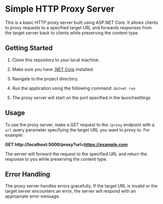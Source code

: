 # Simple HTTP Proxy Server

This is a basic HTTP proxy server built using ASP.NET Core. It allows clients to proxy requests to a specified target URL and forwards responses from the target server back to clients while preserving the content type.

## Getting Started

1. Clone this repository to your local machine.

2. Make sure you have [.NET Core](https://dotnet.microsoft.com/download/dotnet) installed.

3. Navigate to the project directory.

4. Run the application using the following command:
   ```dotnet run```
5. The proxy server will start on the port specified in the launchsettings

## Usage

To use the proxy server, make a GET request to the `/proxy` endpoint with a `url` query parameter specifying the target URL you want to proxy to. For example:

**GET http://localhost:5000/proxy?url=https://example.com**

The server will forward the request to the specified URL and return the response to you while preserving the content type.

## Error Handling

The proxy server handles errors gracefully. If the target URL is invalid or the target server encounters an error, the server will respond with an appropriate error message.

